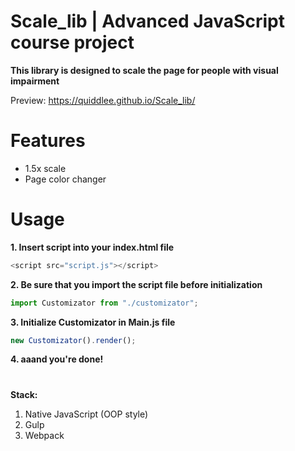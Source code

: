 # Scale_lib | Advanced JavaScript course project

**This library is designed to scale the page for people with visual impairment**

Preview: https://quiddlee.github.io/Scale_lib/

# Features
- 1.5x scale
- Page color changer

# Usage
**1. Insert script into your index.html file**

```JavaScript
<script src="script.js"></script>
```

**2. Be sure that you import the script file before initialization**
  
```JavaScript
import Customizator from "./customizator";
```
  

**3. Initialize Customizator in Main.js file**

```JavaScript
new Customizator().render();
```

**4. aaand you're done!**

#

**Stack:**
1. Native JavaScript (OOP style)
2. Gulp
3. Webpack
